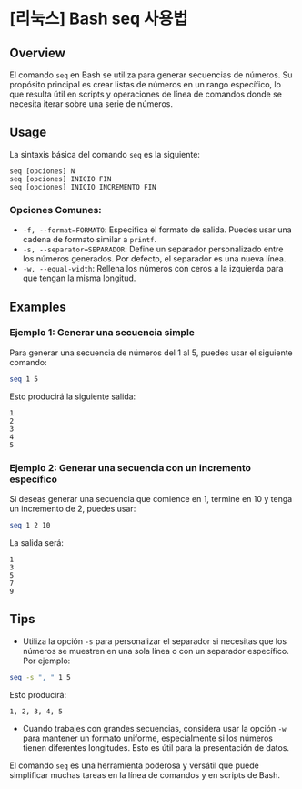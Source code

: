 # [리눅스] Bash seq 사용법

## Overview
El comando `seq` en Bash se utiliza para generar secuencias de números. Su propósito principal es crear listas de números en un rango específico, lo que resulta útil en scripts y operaciones de línea de comandos donde se necesita iterar sobre una serie de números.

## Usage
La sintaxis básica del comando `seq` es la siguiente:

```
seq [opciones] N
seq [opciones] INICIO FIN
seq [opciones] INICIO INCREMENTO FIN
```

### Opciones Comunes:
- `-f, --format=FORMATO`: Especifica el formato de salida. Puedes usar una cadena de formato similar a `printf`.
- `-s, --separator=SEPARADOR`: Define un separador personalizado entre los números generados. Por defecto, el separador es una nueva línea.
- `-w, --equal-width`: Rellena los números con ceros a la izquierda para que tengan la misma longitud.

## Examples
### Ejemplo 1: Generar una secuencia simple
Para generar una secuencia de números del 1 al 5, puedes usar el siguiente comando:

```bash
seq 1 5
```

Esto producirá la siguiente salida:
```
1
2
3
4
5
```

### Ejemplo 2: Generar una secuencia con un incremento específico
Si deseas generar una secuencia que comience en 1, termine en 10 y tenga un incremento de 2, puedes usar:

```bash
seq 1 2 10
```

La salida será:
```
1
3
5
7
9
```

## Tips
- Utiliza la opción `-s` para personalizar el separador si necesitas que los números se muestren en una sola línea o con un separador específico. Por ejemplo:

```bash
seq -s ", " 1 5
```

Esto producirá:
```
1, 2, 3, 4, 5
```

- Cuando trabajes con grandes secuencias, considera usar la opción `-w` para mantener un formato uniforme, especialmente si los números tienen diferentes longitudes. Esto es útil para la presentación de datos.

El comando `seq` es una herramienta poderosa y versátil que puede simplificar muchas tareas en la línea de comandos y en scripts de Bash.